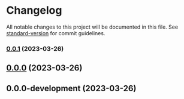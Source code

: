 # Changelog

All notable changes to this project will be documented in this file. See [standard-version](https://github.com/conventional-changelog/standard-version) for commit guidelines.

### [0.0.1](https://github.com/hazem-alabiad/eslint-config-hazem/compare/v0.0.0...v0.0.1) (2023-03-26)

## [0.0.0](https://github.com/hazem-alabiad/eslint-config-hazem/compare/v0.0.0-development...v0.0.0) (2023-03-26)

## 0.0.0-development (2023-03-26)
